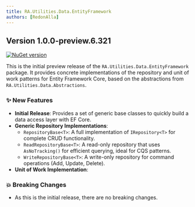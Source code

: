 ```yaml
---
title: RA.Utilities.Data.EntityFramework
authors: [RedonAlla]
---
```


## Version 1.0.0-preview.6.321
[![NuGet version](https://img.shields.io/nuget/v/RA.Utilities.Data.EntityFramework.svg)](https://www.nuget.org/packages/RA.Utilities.Data.EntityFramework/)

This is the initial preview release of the `RA.Utilities.Data.EntityFramework` package. It provides concrete implementations of the repository and unit of work patterns for Entity Framework Core, based on the abstractions from `RA.Utilities.Data.Abstractions`.

<!-- truncate -->

### ✨ New Features

*   **Initial Release**: Provides a set of generic base classes to quickly build a data access layer with EF Core.
*   **Generic Repository Implementations**:
    *   `RepositoryBase<T>`: A full implementation of `IRepository<T>` for complete CRUD functionality.
    *   `ReadRepositoryBase<T>`: A read-only repository that uses `AsNoTracking()` for efficient querying, ideal for CQS patterns.
    *   `WriteRepositoryBase<T>`: A write-only repository for command operations (Add, Update, Delete).
*   **Unit of Work Implementation**:

### 💥 Breaking Changes

*   As this is the initial release, there are no breaking changes.
